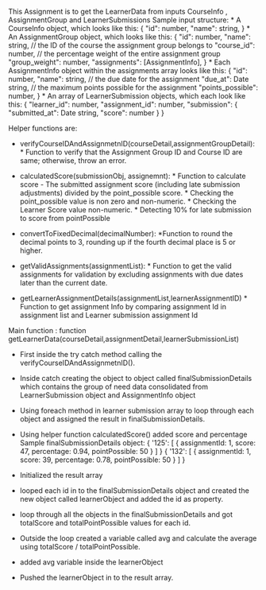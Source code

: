 This Assignment is to get the LearnerData from inputs CourseInfo , AssignmentGroup and LearnerSubmissions 
Sample input structure:
    * A CourseInfo object, which looks like this:
            {
            "id": number,
            "name": string,
            }
    * An AssignmentGroup object, which looks like this:
            {
            "id": number,
            "name": string,
            // the ID of the course the assignment group belongs to
            "course_id": number,
            // the percentage weight of the entire assignment group
            "group_weight": number,
            "assignments": [AssignmentInfo],
            }
    * Each AssignmentInfo object within the assignments array looks like this:
            {
            "id": number,
            "name": string,
            // the due date for the assignment
            "due_at": Date string,
            // the maximum points possible for the assignment
            "points_possible": number,
            }
    * An array of LearnerSubmission objects, which each look like this:
            {
            "learner_id": number,
            "assignment_id": number,
            "submission": {
            "submitted_at": Date string,
            "score": number
            }
            }

Helper functions are:
* verifyCourseIDAndAssignmetnID(courseDetail,assignmentGroupDetail):
        * Function to verify that the Assignment Group ID and Course ID are same; otherwise, throw an 
          error.

* calculatedScore(submissionObj, assignemnt): 
        * Function to calculate score - The submitted assignment score (including late submission       
          adjustments) divided by the point_possible score.
        * Checking the point_possible value is non zero and non-numeric.
        * Checking the Learner Score value non-numeric.
        * Detecting 10% for late submission to score from pointPossible

* convertToFixedDecimal(decimalNumber):
        *Function to round the decimal points to 3, rounding up if the fourth decimal place is 5 or higher.

* getValidAssignments(assignmentList):
        * Function to get the valid assignments for validation by excluding assignments with due dates 
          later than the current date. 

* getLearnerAssignmentDetails(assignmentList,learnerAssignmentID) 
        * Function to get assignment Info by comparing assignment Id in assignment list and Learner 
          submission assignment Id    

Main function :
function getLearnerData(courseDetail,assignmentDetail,learnerSubmissionList)
* First inside the try catch method calling the verifyCourseIDAndAssignmetnID().
* Inside catch creating the object to object called finalSubmissionDetails which contains the group of need data consolidated from LearnerSubmission object and AssignmentInfo object
* Using foreach method in learner submission array to loop through each object and assigned the result in finalSubmissionDetails.
* Using helper function calculatedScore() added score and percentage
Sample finalSubmissionDetails object:
{
  '125': [
    { assignmentId: 1, score: 47, percentage: 0.94, pointPossible: 50 }
  ]
}
{
'132': [
    { assignmentId: 1, score: 39, percentage: 0.78, pointPossible: 50 }
]
}

* Initialized the result array
* looped each id in to the finalSubmissionDetails object and created the new object called learnerObject and added the id as property.
* loop through all the objects in the finalSubmissionDetails and got totalScore and totalPointPossible values for each id.
* Outside the loop created a variable called avg and calculate the average using totalScore / totalPointPossible.
* added avg variable inside the learnerObject 

* Pushed the learnerObject in to the result array.

    



